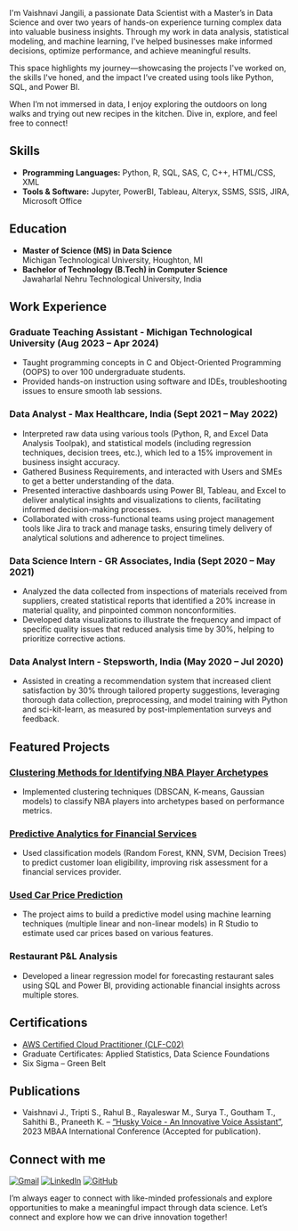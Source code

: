 
I'm Vaishnavi Jangili, a passionate Data Scientist with a Master’s in Data Science and over two years of hands-on experience turning complex data into valuable business insights. Through my work in data analysis, statistical modeling, and machine learning, I've helped businesses make informed decisions, optimize performance, and achieve meaningful results.

This space highlights my journey—showcasing the projects I've worked on, the skills I've honed, and the impact I’ve created using tools like Python, SQL, and Power BI.

When I’m not immersed in data, I enjoy exploring the outdoors on long walks and trying out new recipes in the kitchen. Dive in, explore, and feel free to connect!

## Skills
- **Programming Languages:** Python, R, SQL, SAS, C, C++, HTML/CSS, XML
- **Tools & Software:** Jupyter, PowerBI, Tableau, Alteryx, SSMS, SSIS, JIRA, Microsoft Office

## Education
- **Master of Science (MS) in Data Science**  
  Michigan Technological University, Houghton, MI
- **Bachelor of Technology (B.Tech) in Computer Science**  
  Jawaharlal Nehru Technological University, India

## Work Experience

### Graduate Teaching Assistant - Michigan Technological University (Aug 2023 – Apr 2024)
- Taught programming concepts in C and Object-Oriented Programming (OOPS) to over 100 undergraduate students.
- Provided hands-on instruction using software and IDEs, troubleshooting issues to ensure smooth lab sessions.

### Data Analyst - Max Healthcare, India (Sept 2021 – May 2022)
- Interpreted raw data using various tools (Python, R, and Excel Data Analysis Toolpak), and statistical models (including regression techniques, decision trees, etc.), which led to a 15% improvement in business insight accuracy.
- Gathered Business Requirements, and interacted with Users and SMEs to get a better understanding of the data.
- Presented interactive dashboards using Power BI, Tableau, and Excel to deliver analytical insights and visualizations to clients, facilitating informed decision-making processes.
- Collaborated with cross-functional teams using project management tools like Jira to track and manage tasks, ensuring timely delivery of analytical solutions and adherence to project timelines.

### Data Science Intern - GR Associates, India (Sept 2020 – May 2021)
- Analyzed the data collected from inspections of materials received from suppliers, created statistical reports that identified a 20% increase in material quality, and pinpointed common nonconformities.
- Developed data visualizations to illustrate the frequency and impact of specific quality issues that reduced analysis time by 30%, helping to prioritize corrective actions.

### Data Analyst Intern - Stepsworth, India (May 2020 – Jul 2020)
- Assisted in creating a recommendation system that increased client satisfaction by 30% through tailored property suggestions, leveraging thorough data collection, preprocessing, and model training with Python and sci-kit-learn, as measured by post-implementation surveys and feedback.

## Featured Projects

### [Clustering Methods for Identifying NBA Player Archetypes](https://github.com/vjangili-26/Clustering-methods-for-identifying-NBA-player-archetypes)
- Implemented clustering techniques (DBSCAN, K-means, Gaussian models) to classify NBA players into archetypes based on performance metrics.

### [Predictive Analytics for Financial Services](https://github.com/vjangili-26/Predictive-Analytics-for-Financial-Services-)
- Used classification models (Random Forest, KNN, SVM, Decision Trees) to predict customer loan eligibility, improving risk assessment for a financial services provider.

### [Used Car Price Prediction](https://github.com/vjangili-26/Use-car-price-prediction)
- The project aims to build a predictive model using machine learning techniques (multiple linear and non-linear models) in R Studio to estimate used car prices based on various features.

### Restaurant P&L Analysis
- Developed a linear regression model for forecasting restaurant sales using SQL and Power BI, providing actionable financial insights across multiple stores.

## Certifications
- [AWS Certified Cloud Practitioner (CLF-C02)](https://www.credly.com/badges/2ad23967-ccbb-4369-b0d0-77347afb1510/public_url)
- Graduate Certificates: Applied Statistics, Data Science Foundations
- Six Sigma – Green Belt

## Publications
- Vaishnavi J., Tripti S., Rahul B., Rayaleswar M., Surya T., Goutham T., Sahithi B., Praneeth K. – [“Husky Voice - An Innovative Voice Assistant”](https://cdn.ymaws.com/mbaainternational.site-ym.com/resource/resmgr/2023_conference/archived_programs/MBAAI_program_2023_with_awar.pdf), 2023 MBAA International Conference (Accepted for publication).

## Connect with me

[![Gmail](https://img.shields.io/badge/Gmail-D14836?style=for-the-badge&logo=gmail&logoColor=white)](mailto:vjangili@mtu.edu)
[![LinkedIn](https://img.shields.io/badge/LinkedIn-%230077B5.svg?style=for-the-badge&logo=linkedin&logoColor=white)](https://linkedin.com/in/vaishnavi-jangili)
[![GitHub](https://img.shields.io/badge/GitHub-%23121011.svg?style=for-the-badge&logo=github&logoColor=white)](https://github.com/vjangili-26)

I’m always eager to connect with like-minded professionals and explore opportunities to make a meaningful impact through data science. Let’s connect and explore how we can drive innovation together!

